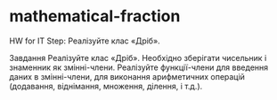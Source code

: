 # mathematical-fraction
HW for  IT Step: Реалізуйте клас «Дріб». 

Завдання
Реалізуйте клас «Дріб». Необхідно зберігати чисельник
і знаменник як змінні-члени. Реалізуйте функції-члени для
введення даних в змінні-члени, для виконання арифметичних операцій (додавання, віднімання, множення,
ділення, і т.д.).
